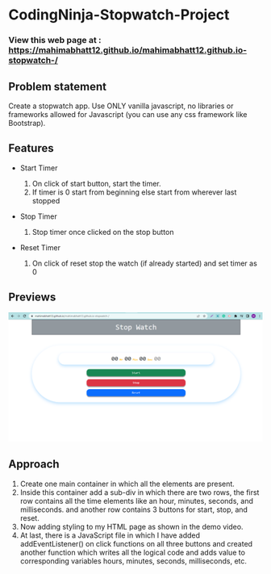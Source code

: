 # CodingNinja-Stopwatch-Project


### View this web page at : https://mahimabhatt12.github.io/mahimabhatt12.github.io-stopwatch-/

## Problem statement

   Create a stopwatch app. Use ONLY vanilla javascript, no libraries or frameworks allowed for Javascript (you can use any css framework like Bootstrap).

## Features

* Start Timer
  1.  On click of start button, start the timer.
  2.  If timer is 0 start from beginning else start from wherever last stopped

* Stop Timer
  1. Stop timer once clicked on the stop button

* Reset Timer
  1.  On click of reset stop the watch (if already started) and set timer as 0

## Previews

  ![](img/preview_image.png)

## Approach

  1.  Create one main container in which all the elements are present.
  2.  Inside this container add a sub-div in which there are two rows, the first row contains all the time elements like an hour, minutes, seconds, and milliseconds. and another row contains 3 buttons for start, stop, and reset.
  3.  Now adding styling to my HTML page as shown in the demo video.
  4.  At last, there is a JavaScript file in which I have added addEventListener() on click functions on all three buttons and created another function which writes all the logical code and adds value to corresponding variables hours, minutes, seconds, milliseconds, etc.
